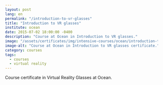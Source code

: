 ```yaml
---
layout: post
lang: en
permalink: "/introduction-to-vr-glasses"
title: "Introduction to VR glasses"
institute: ocean
date: 2015-07-02 18:00:00 -0400
description: "Course at Ocean in Introduction to VR glasses."
image: "/assets/certificates/img/intensive-courses/ocean/introduction-to-vr-glasses/front-pt.jpg"
image-alt: "Course at Ocean in Introduction to VR glasses certificate."
category: courses
tags:
  - courses
  - virtual reality
---
```


Course certificate in Virtual Reality Glasses at Ocean.
